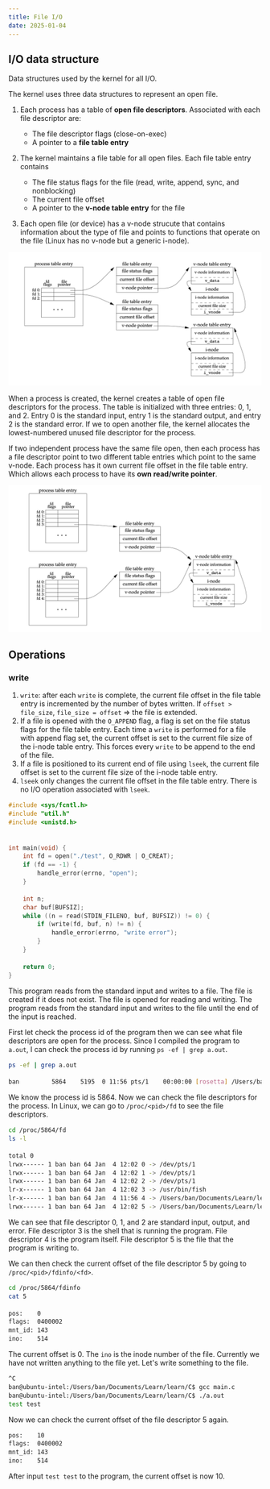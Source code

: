 ```yaml
---
title: File I/O
date: 2025-01-04
---
```


## I/O data structure

Data structures used by the kernel for all I/O.

The kernel uses three data structures to represent an open file.

1. Each process has a table of **open file descriptors**. Associated with each file descriptor are:
    - The file descriptor flags (close-on-exec)
    - A pointer to a **file table entry**

2. The kernel maintains a file table for all open files. Each file table entry contains
    - The file status flags for the file (read, write, append, sync, and nonblocking)
    - The current file offset
    - A pointer to the **v-node table entry** for the file

3. Each open file (or device) has a v-node strucute that contains information about the type of file and points to functions that operate on the file (Linux has no v-node but a generic i-node).

![alt text](/assets/unix/1.png)

When a process is created, the kernel creates a table of open file descriptors for the process. The table is initialized with three entries: 0, 1, and 2. Entry 0 is the standard input, entry 1 is the standard output, and entry 2 is the standard error. If we to open another file, the kernel allocates the lowest-numbered unused file descriptor for the process.

If two independent process have the same file open, then each process has a file descriptor point to two different table entries which point to the same v-node.
Each process has it own current file offset in the file table entry. Which allows each process to have its **own read/write pointer**.

![alt text](/assets/unix/2.png)

## Operations

### write

1. `write`: after each `write` is complete, the current file offset in the file table entry is incremented by the number of bytes written. If `offset > file_size`, `file_size = offset` => the file is extended.
2. If a file is opened with the `O_APPEND` flag, a flag is set on the file status flags for the file table entry. Each time a `write` is performed for a file with append flag set, the current offset is set to the current file size of the i-node table entry. This forces every `write` to be append to the end of the file.
3. If a file is positioned to its current end of file using `lseek`, the current file offset is set to the current file size of the i-node table entry.
4. `lseek` only changes the current file offset in the file table entry. There is no I/O operation associated with `lseek`.

```c
#include <sys/fcntl.h>
#include "util.h"
#include <unistd.h>


int main(void) {
    int fd = open("./test", O_RDWR | O_CREAT);
    if (fd == -1) {
        handle_error(errno, "open");
    }

    int n;
    char buf[BUFSIZ];
    while ((n = read(STDIN_FILENO, buf, BUFSIZ)) != 0) {
        if (write(fd, buf, n) != n) {
            handle_error(errno, "write error");
        }
    }

    return 0;
}
```

This program reads from the standard input and writes to a file. The file is created if it does not exist. The file is opened for reading and writing. The program reads from the standard input and writes to the file until the end of the input is reached.

First let check the process id of the program then we can see what file descriptors are open for the process. Since I compiled the program to `a.out`, I can check the process id by running `ps -ef | grep a.out`.

```bash
ps -ef | grep a.out

ban         5864    5195  0 11:56 pts/1    00:00:00 [rosetta] /Users/ban/Documents/Learn/learn/C/./a.out ./a.out
```

We know the process id is 5864. Now we can check the file descriptors for the process. In Linux, we can go to `/proc/<pid>/fd` to see the file descriptors.

```bash
cd /proc/5864/fd
ls -l

total 0
lrwx------ 1 ban ban 64 Jan  4 12:02 0 -> /dev/pts/1
lrwx------ 1 ban ban 64 Jan  4 12:02 1 -> /dev/pts/1
lrwx------ 1 ban ban 64 Jan  4 12:02 2 -> /dev/pts/1
lr-x------ 1 ban ban 64 Jan  4 12:02 3 -> /usr/bin/fish
lr-x------ 1 ban ban 64 Jan  4 11:56 4 -> /Users/ban/Documents/Learn/learn/C/a.out
lrwx------ 1 ban ban 64 Jan  4 12:02 5 -> /Users/ban/Documents/Learn/learn/C/test
```

We can see that file descriptor 0, 1, and 2 are standard input, output, and error. File descriptor 3 is the shell that is running the program. File descriptor 4 is the program itself. File descriptor 5 is the file that the program is writing to.

We can then check the current offset of the file descriptor 5 by going to `/proc/<pid>/fdinfo/<fd>`.

```bash
cd /proc/5864/fdinfo
cat 5

pos:    0
flags:  0400002
mnt_id: 143
ino:    514
```

The current offset is 0. The `ino` is the inode number of the file. Currently we have not written anything to the file yet. Let's write something to the file.

```bash
^C
ban@ubuntu-intel:/Users/ban/Documents/Learn/learn/C$ gcc main.c
ban@ubuntu-intel:/Users/ban/Documents/Learn/learn/C$ ./a.out
test test
```

Now we can check the current offset of the file descriptor 5 again.

```bash
pos:    10
flags:  0400002
mnt_id: 143
ino:    514
```

After input `test test` to the program, the current offset is now 10.
